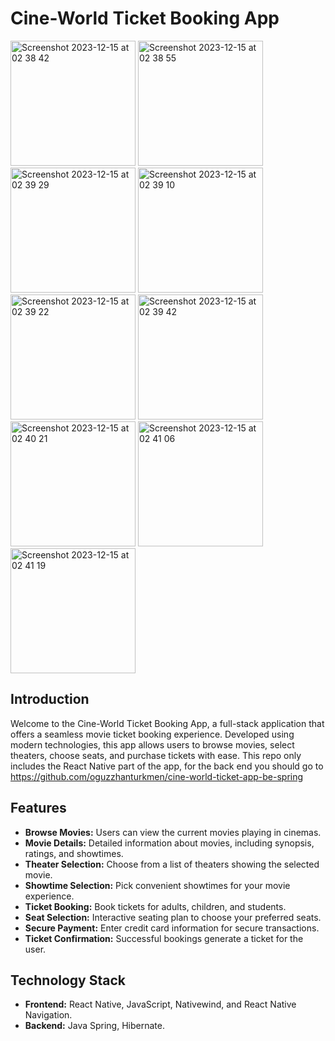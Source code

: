 # Cine-World Ticket Booking App 
<img width="200" alt="Screenshot 2023-12-15 at 02 38 42" src="https://github.com/oguzzhanturkmen/cineworld-ticket-app-react-native/assets/111460897/5e8b8962-7b6e-4223-9c60-90df383d400e">
<img width="200" alt="Screenshot 2023-12-15 at 02 38 55" src="https://github.com/oguzzhanturkmen/cineworld-ticket-app-react-native/assets/111460897/a43093f7-8eb7-434f-bdbb-c511c4b6161a">
<img width="200" alt="Screenshot 2023-12-15 at 02 39 29" src="https://github.com/oguzzhanturkmen/cineworld-ticket-app-react-native/assets/111460897/9ca76586-8886-43d8-9934-1540d00f330b">
<img width="200" alt="Screenshot 2023-12-15 at 02 39 10" src="https://github.com/oguzzhanturkmen/cineworld-ticket-app-react-native/assets/111460897/971b97cf-b30f-40b8-8000-1f83cf3a08fb">

<img width="200" alt="Screenshot 2023-12-15 at 02 39 22" src="https://github.com/oguzzhanturkmen/cineworld-ticket-app-react-native/assets/111460897/ab9e4a78-e604-4bac-bcc5-9494f363b48e">

<img width="200" alt="Screenshot 2023-12-15 at 02 39 42" src="https://github.com/oguzzhanturkmen/cineworld-ticket-app-react-native/assets/111460897/e8c5bf42-2fed-4f07-9f14-c8a895c68faa">
<img width="200" alt="Screenshot 2023-12-15 at 02 40 21" src="https://github.com/oguzzhanturkmen/cineworld-ticket-app-react-native/assets/111460897/5afdc5f5-441a-4291-a5ee-3da2ecd96dc1">
<img width="200" alt="Screenshot 2023-12-15 at 02 41 06" src="https://github.com/oguzzhanturkmen/cineworld-ticket-app-react-native/assets/111460897/f931ad69-745b-4860-9e6a-e8a37ff3e28a">
<img width="200" alt="Screenshot 2023-12-15 at 02 41 19" src="https://github.com/oguzzhanturkmen/cineworld-ticket-app-react-native/assets/111460897/c67b510c-c95f-4d6b-9633-f9c5a6a33981">






## Introduction
Welcome to the Cine-World Ticket Booking App, a full-stack application that offers a seamless movie ticket booking experience. Developed using modern technologies, this app allows users to browse movies, select theaters, choose seats, and purchase tickets with ease.
This repo only includes the React Native part of the app, for the back end you should go to https://github.com/oguzzhanturkmen/cine-world-ticket-app-be-spring

## Features
- **Browse Movies:** Users can view the current movies playing in cinemas.
- **Movie Details:** Detailed information about movies, including synopsis, ratings, and showtimes.
- **Theater Selection:** Choose from a list of theaters showing the selected movie.
- **Showtime Selection:** Pick convenient showtimes for your movie experience.
- **Ticket Booking:** Book tickets for adults, children, and students.
- **Seat Selection:** Interactive seating plan to choose your preferred seats.
- **Secure Payment:** Enter credit card information for secure transactions.
- **Ticket Confirmation:** Successful bookings generate a ticket for the user.

## Technology Stack
- **Frontend:** React Native, JavaScript, Nativewind, and React Native Navigation.
- **Backend:** Java Spring, Hibernate.










